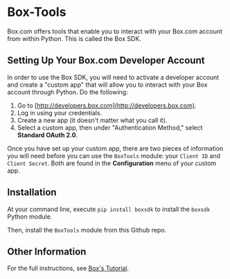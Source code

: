# Box-Tools

Box.com offers tools that enable you to interact with your Box.com account from within Python. This is called the Box SDK.

## Setting Up Your Box.com Developer Account

In order to use the Box SDK, you will need to activate a developer account and create a "custom app" that will allow you to interact with your Box account through Python. Do the following:

1. Go to [http://developers.box.com](http://developers.box.com).
2. Log in using your credentials.
3. Create a new app (it doesn't matter what you call it).
4. Select a custom app, then under "Authentication Method," select **Standard OAuth 2.0**.

Once you have set up your custom app, there are two pieces of information you will need before you can use the `BoxTools` module: your `Client ID` and `Client Secret`. Both are found in the **Configuration** menu of your custom app.

## Installation

At your command line, execute `pip install boxsdk` to install the `boxsdk` Python module.

Then, install the `BoxTools` module from this Github repo.

## Other Information

For the full instructions, see [Box's Tutorial](http://opensource.box.com/box-python-sdk/tutorials/intro.html).
